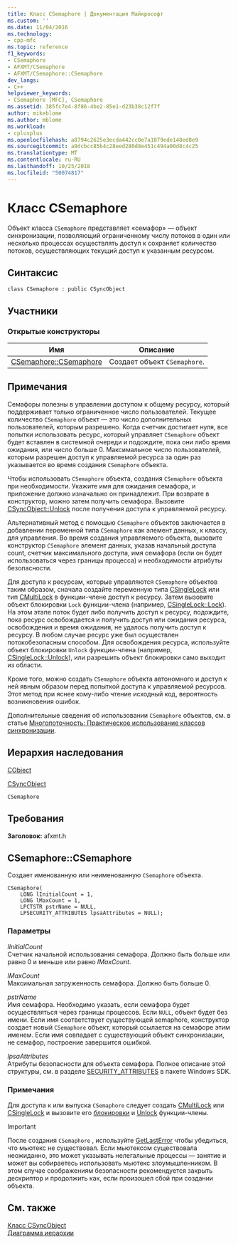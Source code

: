 ```yaml
---
title: Класс CSemaphore | Документация Майкрософт
ms.custom: ''
ms.date: 11/04/2016
ms.technology:
- cpp-mfc
ms.topic: reference
f1_keywords:
- CSemaphore
- AFXMT/CSemaphore
- AFXMT/CSemaphore::CSemaphore
dev_langs:
- C++
helpviewer_keywords:
- CSemaphore [MFC], CSemaphore
ms.assetid: 385fc7e4-8f86-4be2-85e1-d23b38c12f7f
author: mikeblome
ms.author: mblome
ms.workload:
- cplusplus
ms.openlocfilehash: a8794c2625e3ecda442cc0e7a1079ede148ed8e9
ms.sourcegitcommit: a9dcbcc85b4c28eed280d8e451c494a00d8c4c25
ms.translationtype: MT
ms.contentlocale: ru-RU
ms.lasthandoff: 10/25/2018
ms.locfileid: "50074817"
---
```

# <a name="csemaphore-class"></a>Класс CSemaphore

Объект класса `CSemaphore` представляет «семафор» — объект синхронизации, позволяющий ограниченному числу потоков в один или несколько процессах осуществлять доступ к сохраняет количество потоков, осуществляющих текущий доступ к указанным ресурсом.

## <a name="syntax"></a>Синтаксис

```
class CSemaphore : public CSyncObject
```

## <a name="members"></a>Участники

### <a name="public-constructors"></a>Открытые конструкторы

|Имя|Описание|
|----------|-----------------|
|[CSemaphore::CSemaphore](#csemaphore)|Создает объект `CSemaphore`.|

## <a name="remarks"></a>Примечания

Семафоры полезны в управлении доступом к общему ресурсу, который поддерживает только ограниченное число пользователей. Текущее количество `CSemaphore` объект — это число дополнительных пользователей, которым разрешено. Когда счетчик достигает нуля, все попытки использовать ресурс, который управляет `CSemaphore` объект будет вставлен в системной очереди и подождите, пока они либо время ожидания, или число больше 0. Максимальное число пользователей, которым разрешен доступ к управляемой ресурса за один раз указывается во время создания `CSemaphore` объекта.

Чтобы использовать `CSemaphore` объекта, создания `CSemaphore` объекта при необходимости. Укажите имя для ожидания семафора, и приложение должно изначально он принадлежит. При возврате в конструктор, можно затем получить семафора. Вызовите [CSyncObject::Unlock](../../mfc/reference/csyncobject-class.md#unlock) после получения доступа к управляемой ресурсу.

Альтернативный метод с помощью `CSemaphore` объектов заключается в добавлении переменной типа `CSemaphore` как элемент данных, к классу, для управления. Во время создания управляемого объекта, вызовите конструктор `CSemaphore` элемент данных, указав начальный доступа count, счетчик максимального доступа, имя семафора (если он будет использоваться через границы процесса) и необходимости атрибуты безопасности.

Для доступа к ресурсам, которые управляются `CSemaphore` объектов таким образом, сначала создайте переменную типа [CSingleLock](../../mfc/reference/csinglelock-class.md) или тип [CMultiLock](../../mfc/reference/cmultilock-class.md) в функции-члене доступ к ресурсу. Затем вызовите объект блокировки `Lock` функции-члена (например, [CSingleLock::Lock](../../mfc/reference/csinglelock-class.md#lock)). На этом этапе поток будет либо получить доступ к ресурсу, подождите, пока ресурс освобождается и получить доступ или ожидания ресурса, освобождения и время ожидания, не удалось получить доступ к ресурсу. В любом случае ресурс уже был осуществлен потокобезопасным способом. Для освобождения ресурса, используйте объект блокировки `Unlock` функции-члена (например, [CSingleLock::Unlock](../../mfc/reference/csinglelock-class.md#unlock)), или разрешить объект блокировки само выходит из области.

Кроме того, можно создать `CSemaphore` объекта автономного и доступ к ней явным образом перед попыткой доступа к управляемой ресурсов. Этот метод при яснее кому-либо чтение исходный код, вероятность возникновения ошибок.

Дополнительные сведения об использовании `CSemaphore` объектов, см. в статье [Многопоточность: Практическое использование классов синхронизации](../../parallel/multithreading-how-to-use-the-synchronization-classes.md).

## <a name="inheritance-hierarchy"></a>Иерархия наследования

[CObject](../../mfc/reference/cobject-class.md)

[CSyncObject](../../mfc/reference/csyncobject-class.md)

`CSemaphore`

## <a name="requirements"></a>Требования

**Заголовок:** afxmt.h

##  <a name="csemaphore"></a>  CSemaphore::CSemaphore

Создает именованную или неименованную `CSemaphore` объекта.

```
CSemaphore(
    LONG lInitialCount = 1,
    LONG lMaxCount = 1,
    LPCTSTR pstrName = NULL,
    LPSECURITY_ATTRIBUTES lpsaAttributes = NULL);
```

### <a name="parameters"></a>Параметры

*lInitialCount*<br/>
Счетчик начальной использования семафора. Должно быть больше или равно 0 и меньше или равно *lMaxCount*.

*lMaxCount*<br/>
Максимальная загруженность семафора. Должно быть больше 0.

*pstrName*<br/>
Имя семафора. Необходимо указать, если семафора будет осуществляться через границы процессов. Если `NULL`, объект будет без имени. Если имя соответствует существующей semaphore, конструктор создает новый `CSemaphore` объект, который ссылается на семафоре этим именем. Если имя совпадает с существующий объект синхронизации, не семафор, построение завершится ошибкой.

*lpsaAttributes*<br/>
Атрибуты безопасности для объекта семафора. Полное описание этой структуры, см. в разделе [SECURITY_ATTRIBUTES](https://msdn.microsoft.com/library/windows/desktop/aa379560) в пакете Windows SDK.

### <a name="remarks"></a>Примечания

Для доступа к или выпуска `CSemaphore` следует создать [CMultiLock](../../mfc/reference/cmultilock-class.md) или [CSingleLock](../../mfc/reference/csinglelock-class.md) и вызовите его [блокировки](../../mfc/reference/csinglelock-class.md#lock) и [Unlock](../../mfc/reference/csinglelock-class.md#unlock) функции-члены.

> [!IMPORTANT]
>  После создания `CSemaphore` , используйте [GetLastError](https://msdn.microsoft.com/library/windows/desktop/ms679360) чтобы убедиться, что мьютекс не существовал. Если мьютексом существовала неожиданно, это может указывать нелегальные процессы — занятие и может вы собираетесь использовать мьютекс злоумышленником. В этом случае соображениям безопасности рекомендуется закрыть дескриптор и продолжить как, если произошел сбой при создании объекта.

## <a name="see-also"></a>См. также

[Класс CSyncObject](../../mfc/reference/csyncobject-class.md)<br/>
[Диаграмма иерархии](../../mfc/hierarchy-chart.md)

